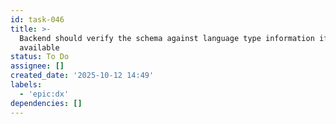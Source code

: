 ```yaml
---
id: task-046
title: >-
  Backend should verify the schema against language type information if
  available
status: To Do
assignee: []
created_date: '2025-10-12 14:49'
labels:
  - 'epic:dx'
dependencies: []
---
```



